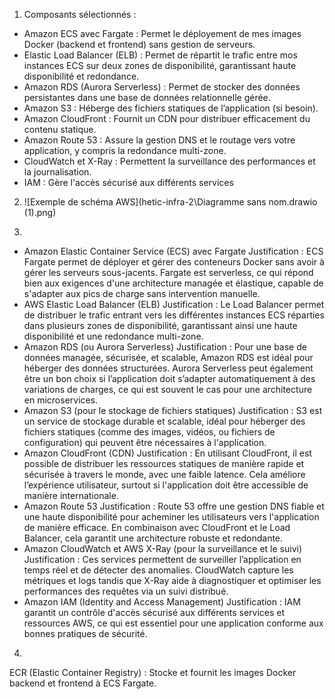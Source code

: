 1) Composants sélectionnés :
- Amazon ECS avec Fargate : Permet le déployement de mes images Docker (backend et frontend) sans gestion de serveurs.
- Elastic Load Balancer (ELB) : Permet de répartit le trafic entre mos instances ECS sur deux zones de disponibilité, garantissant haute disponibilité et redondance.
- Amazon RDS (Aurora Serverless) : Permet de stocker des données persistantes dans une base de données relationnelle gérée.
- Amazon S3 : Héberge des fichiers statiques de l’application (si besoin).
- Amazon CloudFront : Fournit un CDN pour distribuer efficacement du contenu statique.
- Amazon Route 53 : Assure la gestion DNS et le routage vers votre application, y compris la redondance multi-zone.
- CloudWatch et X-Ray : Permettent la surveillance des performances et la journalisation.
- IAM : Gère l'accès sécurisé aux différents services


2) ![Exemple de schéma AWS](hetic-infra-2\Diagramme sans nom.drawio (1).png)

3) 
- Amazon Elastic Container Service (ECS) avec Fargate
Justification : ECS Fargate permet de déployer et gérer des conteneurs Docker sans avoir à gérer les serveurs sous-jacents. Fargate est serverless, ce qui répond bien aux exigences d'une architecture managée et élastique, capable de s'adapter aux pics de charge sans intervention manuelle.
- AWS Elastic Load Balancer (ELB)
Justification : Le Load Balancer permet de distribuer le trafic entrant vers les différentes instances ECS réparties dans plusieurs zones de disponibilité, garantissant ainsi une haute disponibilité et une redondance multi-zone.
- Amazon RDS (ou Aurora Serverless)
Justification : Pour une base de données managée, sécurisée, et scalable, Amazon RDS est idéal pour héberger des données structurées. Aurora Serverless peut également être un bon choix si l’application doit s’adapter automatiquement à des variations de charges, ce qui est souvent le cas pour une architecture en microservices.
- Amazon S3 (pour le stockage de fichiers statiques)
Justification : S3 est un service de stockage durable et scalable, idéal pour héberger des fichiers statiques (comme des images, vidéos, ou fichiers de configuration) qui peuvent être nécessaires à l'application.
- Amazon CloudFront (CDN)
Justification : En utilisant CloudFront, il est possible de distribuer les ressources statiques de manière rapide et sécurisée à travers le monde, avec une faible latence. Cela améliore l’expérience utilisateur, surtout si l'application doit être accessible de manière internationale.
- Amazon Route 53
Justification : Route 53 offre une gestion DNS fiable et une haute disponibilité pour acheminer les utilisateurs vers l'application de manière efficace. En combinaison avec CloudFront et le Load Balancer, cela garantit une architecture robuste et redondante.
- Amazon CloudWatch et AWS X-Ray (pour la surveillance et le suivi)
Justification : Ces services permettent de surveiller l’application en temps réel et de détecter des anomalies. CloudWatch capture les métriques et logs tandis que X-Ray aide à diagnostiquer et optimiser les performances des requêtes via un suivi distribué.
- Amazon IAM (Identity and Access Management)
Justification : IAM garantit un contrôle d'accès sécurisé aux différents services et ressources AWS, ce qui est essentiel pour une application conforme aux bonnes pratiques de sécurité.

4) 
ECR (Elastic Container Registry) : Stocke et fournit les images Docker backend et frontend à ECS Fargate.
